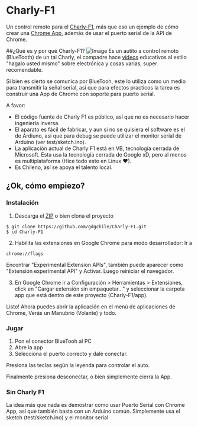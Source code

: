 Charly-F1
=========

Un control remoto para el [Charly-F1](http://www.charlylabs.cl/charly-labs/charly-f1-version1-1-autito-control-remoto-bluetooth-con-arduino-y-avr/),
más que eso un ejemplo de cómo crear una [Chrome App](https://developer.chrome.com/apps/about_apps),
además de usar el puerto serial de la API de Chrome.

##¿Qué es y por qué Charly-F1?
![Image](http://www.charlylabs.cl/wp-content/uploads/2013/09/f1-cap-300x160.jpg)
Es un autito a control remoto (BlueTooth) de un tal Charly, el compadre hace [videos](https://www.youtube.com/user/charlylabs)
educativos al estilo "hagalo usted mismo" sobre electrónica y cosas varias, super recomendable.

Si bien es cierto se comunica por BlueTooh, este lo utiliza como un medio para transmitir la señal
serial, así que para efectos practicos la tarea es construir una App de Chrome con soporte para
puerto serial.

A favor:
* El código fuente de Charly F1 es público, así que no es necesario hacer ingeniería inversa.
* El aparato es fácil de fabricar, y aun si no se quisiera el software es el de Ardiuno, así que para
debug se puede utilizar el monitor serial de Arduino (ver test/sketch.ino).
* La aplicación actual de Charly F1 está en VB, tecnología cerrada de Microsoft. Esta usa la tecnología
cerrada de Google xD, pero al menos es multiplataforma (Hice todo esto en Linux ♥).
* Es Chileno, así se apoya el talento local.

## ¿Ok, cómo empiezo?

### Instalación

1. Descarga el [ZIP](https://github.com/gdgchile/Charly-F1/archive/master.zip) o bien clona el proyecto
```
$ git clone https://github.com/gdgchile/Charly-F1.git
$ cd Charly-F1
```
2. Habilita las extensiones en Google Chrome para modo desarrollador:
Ir a
```
chrome://flags
```
Encontrar "Experimental Extension APIs", también puede aparecer como "Extensión experimental API" y Activar. Luego reiniciar el navegador.

3. En Google Chrome ir a Configuración > Herramientas > Extensiones, click en "Cargar extensión sin empaquetar..." y
seleccionar la carpeta app que está dentro de este proyecto (Charly-F1/app).

Listo! Ahora puedes abrir la aplicación en el menú de aplicaciones de Chrome, Verás un Manubrio (Volante) y todo.

### Jugar

1. Pon el conector BlueTooh al PC
2. Abre la app
3. Selecciona el puerto correcto y dale conectar.

Presiona las teclas según la leyenda para controlar el auto.

Finalmente presiona desconectar, o bien simplemente cierra la App.

### Sin Charly F1

La idea más que nada es demostrar como usar Puerto Serial con Chrome App, así que también basta
con un Arduino común. Simplemente usa el sketch (test/sketch.ino) y el monitor serial



